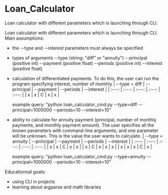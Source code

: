 # Loan_Calculator
Loan calculator with different parameters which is launching through CLI.

Loan calculator with different parameters which is launching through CLI.
Main assumptions:
- the --type and --interest parameters must always be specified
- types of arguments
--type (string: "diff" or "annuity")
--principal (positive int)
--payment (positive float)
--periods (positive int)
--interest (positive float)

- calculation of differentiated payments. To do this, the user can run the program specifying interest, number of    monthly
	|  --type = diff  |  --principal  |  --payment  |  --periods  |  --interest  |
	|  :---: |  :---:  |  :---:  |  :---:  |  :---:  |
	|  x |  x  |  C  |  x  |  x  |
    
    example query:  “python loan_calculator_cmd.py --type=diff --principal=1000000 --periods=10 --interest=10”
- ability to calculate for annuity payment (principal, number of monthly payments, and monthly payment amount). The user specifies all the known parameters with command-line arguments, and one parameter will be unknown. This is the value the user wants to calculate.
  |  --type = annuity  |  --principal  |  --payment  |  --periods  |  --interest  |
  |  :---: |  :---:  |  :---:  |  :---:  |  :---:  |
  |  x |  x  |  C  |  x  |  x  |
  |  x |  C  |  x |  x  |  x  |
  |  x |  x  |  x  |  C  |  x  |
    
    example query:  “python loan_calculator_cmd.py --type=annuity --principal=1000000 --periods=10 --interest=10”


Educationnal goals:
- using CLI in projects
- learning about argparse and math libraries


	

	


